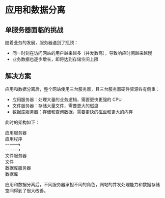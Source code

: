 # 应用和数据分离

## 单服务器面临的挑战

随着业务的发展，服务器遇到了瓶颈：

- 同一时刻在访问网站的用户越来越多（并发数高），导致响应时间越来越慢
- 业务数据也逐步增长，即将达到存储空间上限

## 解决方案

应用和数据分离后，整个网站使用三台服务器，且三台服务器硬件资源各有侧重：

- 应用服务器：处理大量的业务逻辑，需要更快更强的 CPU
- 文件服务器：存储大量文件，需要更大的磁盘
- 数据库服务器：存储和查询数据，需要更快的磁盘和更大的内存

此时的架构如下：

<div class="flex flex-row bg-cyan justify-center gap-4 p-4">
  <div class="flex flex-col gap-2 border border-red-50/10 p-4 justify-center bg-yellow-100/10">
    <div class="p-4">
      应用服务器
    </div>
    <div class="bg-sky p-4 text-center">应用程序</div>
  </div>
  <div class="flex flex-col gap-8 justify-between">
        <div class="w-24 p-4 text-center">-----></div>
        <div class="w-24 p-4 text-center">-----></div>
    </div>
  <div class="flex flex-col gap-8">
    <div class="flex flex-col gap-2 border border-red-50/10 p-4 bg-yellow-100/10">
      <div class="p-4">文件服务器</div>
      <div class="bg-sky p-4 text-center">文件</div>
    </div>
    <div class="flex flex-col gap-2 border border-red-50/10 p-4 bg-yellow-100/10">
      <div class="p-4">数据库服务器</div>
      <div class="bg-sky p-4 text-center">数据库</div>
    </div>
  </div>
</div>

应用和数据分离后，不同服务器承担不同的角色，网站的并发处理能力和数据存储空间得到了很大改善。
